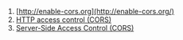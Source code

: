 1. [http://enable-cors.org](http://enable-cors.org/)
1. [HTTP access control (CORS)](https://developer.mozilla.org/en-US/docs/Web/HTTP/Access_control_CORS)
1. [Server-Side Access Control (CORS)](https://developer.mozilla.org/en-US/docs/Web/HTTP/Server-Side_Access_Control)